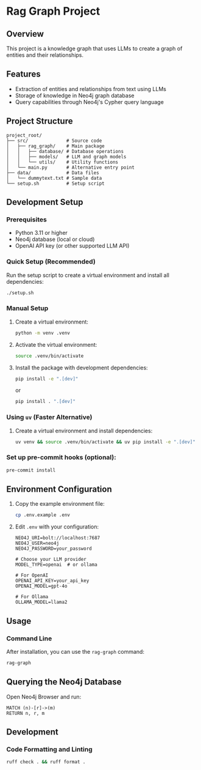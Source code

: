 # Rag Graph Project

## Overview

This project is a knowledge graph that uses LLMs to create a graph of entities and their relationships.

## Features

- Extraction of entities and relationships from text using LLMs
- Storage of knowledge in Neo4j graph database
- Query capabilities through Neo4j's Cypher query language

## Project Structure

```
project_root/
├── src/              # Source code
│   ├── rag_graph/    # Main package
│   │   ├── database/ # Database operations
│   │   ├── models/   # LLM and graph models
│   │   └── utils/    # Utility functions
│   └── main.py       # Alternative entry point
├── data/             # Data files
│   └── dummytext.txt # Sample data
└── setup.sh          # Setup script
```

## Development Setup

### Prerequisites

- Python 3.11 or higher
- Neo4j database (local or cloud)
- OpenAI API key (or other supported LLM API)

### Quick Setup (Recommended)

Run the setup script to create a virtual environment and install all dependencies:

```bash
./setup.sh
```

### Manual Setup

1. Create a virtual environment:

   ```bash
   python -m venv .venv
   ```

2. Activate the virtual environment:

   ```bash
   source .venv/bin/activate
   ```

3. Install the package with development dependencies:
   ```bash
   pip install -e ".[dev]"
   ```
   or
   ```bash
   pip install . ".[dev]"
   ```

### Using `uv` (Faster Alternative)

1. Create a virtual environment and install dependencies:
   ```bash
   uv venv && source .venv/bin/activate && uv pip install -e ".[dev]"
   ```

### Set up pre-commit hooks (optional):

```bash
pre-commit install
```

## Environment Configuration

1. Copy the example environment file:

   ```bash
   cp .env.example .env
   ```

2. Edit `.env` with your configuration:

   ```
   NEO4J_URI=bolt://localhost:7687
   NEO4J_USER=neo4j
   NEO4J_PASSWORD=your_password

   # Choose your LLM provider
   MODEL_TYPE=openai  # or ollama

   # For OpenAI
   OPENAI_API_KEY=your_api_key
   OPENAI_MODEL=gpt-4o

   # For Ollama
   OLLAMA_MODEL=llama2
   ```

## Usage

### Command Line

After installation, you can use the `rag-graph` command:

```bash
rag-graph
```

## Querying the Neo4j Database

Open Neo4j Browser and run:

```cypher
MATCH (n)-[r]->(m)
RETURN n, r, m
```

## Development

### Code Formatting and Linting

```bash
ruff check . && ruff format .
```
